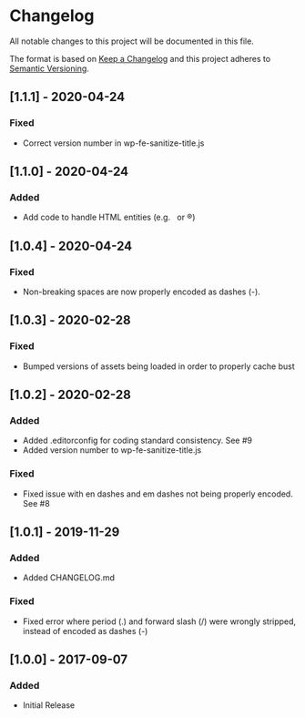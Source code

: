 # Changelog
All notable changes to this project will be documented in this file.

The format is based on [Keep a Changelog](http://keepachangelog.com/en/1.0.0/)
and this project adheres to [Semantic Versioning](http://semver.org/spec/v2.0.0.html).

## [1.1.1] - 2020-04-24
### Fixed
- Correct version number in wp-fe-sanitize-title.js

## [1.1.0] - 2020-04-24
### Added
- Add code to handle HTML entities (e.g. &nbsp; or &reg;)

## [1.0.4] - 2020-04-24
### Fixed
- Non-breaking spaces are now properly encoded as dashes (-).

## [1.0.3] - 2020-02-28
### Fixed
- Bumped versions of assets being loaded in order to properly cache bust

## [1.0.2] - 2020-02-28
### Added
- Added .editorconfig for coding standard consistency. See #9
- Added version number to wp-fe-sanitize-title.js
### Fixed
- Fixed issue with en dashes and em dashes not being properly encoded. See #8

## [1.0.1] - 2019-11-29
### Added
- Added CHANGELOG.md
### Fixed
- Fixed error where period (.) and forward slash (/) were wrongly stripped, instead of encoded as dashes (-)

## [1.0.0] - 2017-09-07
### Added
- Initial Release
